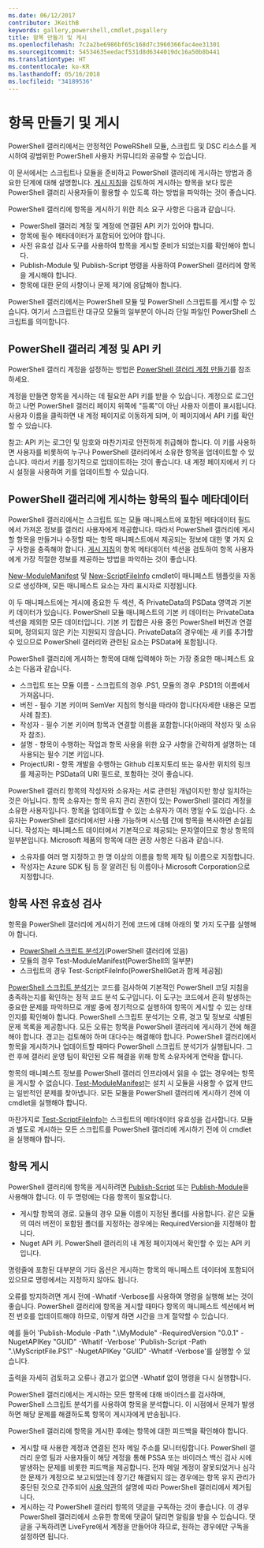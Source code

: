 ```yaml
---
ms.date: 06/12/2017
contributor: JKeithB
keywords: gallery,powershell,cmdlet,psgallery
title: 항목 만들기 및 게시
ms.openlocfilehash: 7c2a2be6986bf65c168d7c3960366fac4ee31301
ms.sourcegitcommit: 54534635eedacf531d8d6344019dc16a50b8b441
ms.translationtype: HT
ms.contentlocale: ko-KR
ms.lasthandoff: 05/16/2018
ms.locfileid: "34189536"
---
```

# <a name="creating-and-publishing-an-item"></a>항목 만들기 및 게시

PowerShell 갤러리에서는 안정적인 PoweRShell 모듈, 스크립트 및 DSC 리소스를 게시하여 광범위한 PowerShell 사용자 커뮤니티와 공유할 수 있습니다.

이 문서에서는 스크립트나 모듈을 준비하고 PowerShell 갤러리에 게시하는 방법과 중요한 단계에 대해 설명합니다.
[게시 지침](https://msdn.microsoft.com/en-us/powershell/gallery/psgallery/psgallery-PublishingGuidelines)을 검토하여 게시하는 항목을 보다 많은 PowerShell 갤러리 사용자들이 활용할 수 있도록 하는 방법을 파악하는 것이 좋습니다.

PowerShell 갤러리에 항목을 게시하기 위한 최소 요구 사항은 다음과 같습니다.

- PowerShell 갤러리 계정 및 계정에 연결된 API 키가 있어야 합니다.
- 항목에 필수 메타데이터가 포함되어 있어야 합니다.
- 사전 유효성 검사 도구를 사용하여 항목을 게시할 준비가 되었는지를 확인해야 합니다.
- Publish-Module 및 Publish-Script 명령을 사용하여 PowerShell 갤러리에 항목을 게시해야 합니다.
- 항목에 대한 문의 사항이나 문제 제기에 응답해야 합니다.

PowerShell 갤러리에서는 PowerShell 모듈 및 PowerShell 스크립트를 게시할 수 있습니다.
여기서 스크립트란 대규모 모듈의 일부분이 아니라 단일 파일인 PowerShell 스크립트를 의미합니다.

## <a name="powershell-gallery-account-and-api-key"></a>PowerShell 갤러리 계정 및 API 키

PowerShell 갤러리 계정을 설정하는 방법은 [PowerShell 갤러리 계정 만들기](https://msdn.microsoft.com/en-us/powershell/gallery/psgallery/psgallery_creating_an_account)를 참조하세요.

계정을 만들면 항목을 게시하는 데 필요한 API 키를 받을 수 있습니다.
계정으로 로그인하고 나면 PowerShell 갤러리 페이지 위쪽에 "등록"이 아닌 사용자 이름이 표시됩니다.
사용자 이름을 클릭하면 내 계정 페이지로 이동하게 되며, 이 페이지에서 API 키를 확인할 수 있습니다.

참고: API 키는 로그인 및 암호와 마찬가지로 안전하게 취급해야 합니다.
이 키를 사용하면 사용자를 비롯하여 누구나 PowerShell 갤러리에서 소유한 항목을 업데이트할 수 있습니다.
따라서 키를 정기적으로 업데이트하는 것이 좋습니다. 내 계정 페이지에서 키 다시 설정을 사용하여 키를 업데이트할 수 있습니다.

## <a name="required-metadata-for-items-published-to-the-powershell-gallery"></a>PowerShell 갤러리에 게시하는 항목의 필수 메타데이터

PowerShell 갤러리에서는 스크립트 또는 모듈 매니페스트에 포함된 메타데이터 필드에서 가져온 정보를 갤러리 사용자에게 제공합니다.
따라서 PowerShell 갤러리에 게시할 항목을 만들거나 수정할 때는 항목 매니페스트에서 제공되는 정보에 대한 몇 가지 요구 사항을 충족해야 합니다.
[게시 지침](https://msdn.microsoft.com/en-us/powershell/gallery/psgallery/psgallery-PublishingGuidelines)의 항목 메타데이터 섹션을 검토하여 항목 사용자에게 가장 적절한 정보를 제공하는 방법을 파악하는 것이 좋습니다.

[New-ModuleManifest](https://msdn.microsoft.com/en-us/powershell/gallery/psget/module/ModuleManifest-Reference) 및 [New-ScriptFileInfo](https://msdn.microsoft.com/en-us/powershell/gallery/psget/script/psget_new-scriptfileinfo) cmdlet이 매니페스트 템플릿을 자동으로 생성하며, 모든 매니페스트 요소는 자리 표시자로 지정됩니다.

이 두 매니페스트에는 게시에 중요한 두 섹션, 즉 PrivateData의 PSData 영역과 기본 키 데이터가 있습니다. PowerShell 모듈 매니페스트의 기본 키 데이터는 PrivateData 섹션을 제외한 모든 데이터입니다.
기본 키 집합은 사용 중인 PowerShell 버전과 연결되며, 정의되지 않은 키는 지원되지 않습니다.
PrivateData의 경우에는 새 키를 추가할 수 있으므로 PowerShell 갤러리와 관련된 요소는 PSData에 포함됩니다.


PowerShell 갤러리에 게시하는 항목에 대해 입력해야 하는 가장 중요한 매니페스트 요소는 다음과 같습니다.

- 스크립트 또는 모듈 이름 - 스크립트의 경우 .PS1, 모듈의 경우 .PSD1의 이름에서 가져옵니다.
- 버전 - 필수 기본 키이며 SemVer 지침의 형식을 따라야 합니다(자세한 내용은 모범 사례 참조).
- 작성자 - 필수 기본 키이며 항목과 연결할 이름을 포함합니다(아래의 작성자 및 소유자 참조).
- 설명 - 항목이 수행하는 작업과 항목 사용을 위한 요구 사항을 간략하게 설명하는 데 사용되는 필수 기본 키입니다.
- ProjectURI - 항목 개발을 수행하는 Github 리포지토리 또는 유사한 위치의 링크를 제공하는 PSData의 URI 필드로, 포함하는 것이 좋습니다.

PowerShell 갤러리 항목의 작성자와 소유자는 서로 관련된 개념이지만 항상 일치하는 것은 아닙니다.
항목 소유자는 항목 유지 관리 권한이 있는 PowerShell 갤러리 계정을 소유한 사용자입니다. 항목을 업데이트할 수 있는 소유자가 여러 명일 수도 있습니다.
소유자는 PowerShell 갤러리에서만 사용 가능하며 시스템 간에 항목을 복사하면 손실됩니다.
작성자는 매니페스트 데이터에서 기본적으로 제공되는 문자열이므로 항상 항목의 일부분입니다.
Microsoft 제품의 항목에 대한 권장 사항은 다음과 같습니다.

- 소유자를 여러 명 지정하고 한 명 이상의 이름을 항목 제작 팀 이름으로 지정합니다.
- 작성자는 Azure SDK 팀 등 잘 알려진 팀 이름이나 Microsoft Corporation으로 지정합니다.


## <a name="pre-validate-your-item"></a>항목 사전 유효성 검사

항목을 PowerShell 갤러리에 게시하기 전에 코드에 대해 아래의 몇 가지 도구를 실행해야 합니다.

- [PowerShell 스크립트 분석기](https://www.powershellgallery.com/packages/PSScriptAnalyzer/)(PowerShell 갤러리에 있음)
- 모듈의 경우 Test-ModuleManifest(PowerShell의 일부분)
- 스크립트의 경우 Test-ScriptFileInfo(PowerShellGet과 함께 제공됨)

[PowerShell 스크립트 분석기](https://www.powershellgallery.com/packages/PSScriptAnalyzer/)는 코드를 검사하여 기본적인 PowerShell 코딩 지침을 충족하는지를 확인하는 정적 코드 분석 도구입니다. 이 도구는 코드에서 흔히 발생하는 중요한 문제를 파악하므로 개발 중에 정기적으로 실행하여 항목이 게시할 수 있는 상태인지를 확인해야 합니다.
PowerShell 스크립트 분석기는 오류, 경고 및 정보로 식별된 문제 목록을 제공합니다.
모든 오류는 항목을 PowerShell 갤러리에 게시하기 전에 해결해야 합니다. 경고는 검토해야 하며 대다수는 해결해야 합니다.
PowerShell 갤러리에서 항목을 게시하거나 업데이트할 때마다 PowerShell 스크립트 분석기가 실행됩니다.
그런 후에 갤러리 운영 팀이 확인된 오류 해결을 위해 항목 소유자에게 연락을 합니다.

항목의 매니페스트 정보를 PowerShell 갤러리 인프라에서 읽을 수 없는 경우에는 항목을 게시할 수 없습니다.
[Test-ModuleManifest](https://msdn.microsoft.com/en-us/powershell/reference/5.1/microsoft.powershell.core/test-modulemanifest)는 설치 시 모듈을 사용할 수 없게 만드는 일반적인 문제를 찾아냅니다. 모든 모듈을 PowerShell 갤러리에 게시하기 전에 이 cmdlet을 실행해야 합니다.

마찬가지로 [Test-ScriptFileInfo](https://msdn.microsoft.com/en-us/powershell/gallery/psget/script/psget_test-scriptfileinfo)는 스크립트의 메타데이터 유효성을 검사합니다. 모듈과 별도로 게시하는 모든 스크립트를 PowerShell 갤러리에 게시하기 전에 이 cmdlet을 실행해야 합니다.


## <a name="publishing-items"></a>항목 게시

PowerShell 갤러리에 항목을 게시하려면 [Publish-Script](https://msdn.microsoft.com/en-us/powershell/gallery/psget/script/psget_publish-script) 또는 [Publish-Module](https://msdn.microsoft.com/en-us/powershell/gallery/psget/module/psget_publish-module)을 사용해야 합니다.
이 두 명령에는 다음 항목이 필요합니다.

- 게시할 항목의 경로. 모듈의 경우 모듈 이름이 지정된 폴더를 사용합니다. 같은 모듈의 여러 버전이 포함된 폴더를 지정하는 경우에는 RequiredVersion을 지정해야 합니다.
- Nuget API 키. PowerShell 갤러리의 내 계정 페이지에서 확인할 수 있는 API 키입니다.

명령줄에 포함된 대부분의 기타 옵션은 게시하는 항목의 매니페스트 데이터에 포함되어 있으므로 명령에서는 지정하지 않아도 됩니다.

오류를 방지하려면 게시 전에 -Whatif -Verbose를 사용하여 명령을 실행해 보는 것이 좋습니다.
PowerShell 갤러리에 항목을 게시할 때마다 항목의 매니페스트 섹션에서 버전 번호를 업데이트해야 하므로, 이렇게 하면 시간을 크게 절약할 수 있습니다.

예를 들어 'Publish-Module -Path ".\MyModule" -RequiredVersion "0.0.1" -NugetAPIKey "GUID" -Whatif -Verbose' 'Publish-Script -Path ".\MyScriptFile.PS1" -NugetAPIKey "GUID" -Whatif -Verbose'를 실행할 수 있습니다.

출력을 자세히 검토하고 오류나 경고가 없으면 -Whatif 없이 명령을 다시 실행합니다.

PowerShell 갤러리에서는 게시하는 모든 항목에 대해 바이러스를 검사하며, PowerShell 스크립트 분석기를 사용하여 항목을 분석합니다.
이 시점에서 문제가 발생하면 해당 문제를 해결하도록 항목이 게시자에게 반송됩니다.

PowerShell 갤러리에 항목을 게시한 후에는 항목에 대한 피드백을 확인해야 합니다.

- 게시할 때 사용한 계정과 연결된 전자 메일 주소를 모니터링합니다.
PowerShell 갤러리 운영 팀과 사용자들이 해당 계정을 통해 PSSA 또는 바이러스 백신 검사 시에 발생하는 문제를 비롯한 피드백을 제공합니다.
전자 메일 계정이 잘못되었거나 심각한 문제가 계정으로 보고되었는데 장기간 해결되지 않는 경우에는 항목 유지 관리가 중단된 것으로 간주되어 [사용 약관](https://www.powershellgallery.com/policies/Terms)의 설명에 따라 PowerShell 갤러리에서 제거됩니다.
- 게시하는 각 PowerShell 갤러리 항목의 댓글을 구독하는 것이 좋습니다.
이 경우 PowerShell 갤러리에서 소유한 항목에 댓글이 달리면 알림을 받을 수 있습니다.
댓글을 구독하려면 LiveFyre에서 계정을 만들어야 하므로, 원하는 경우에만 구독을 설정하면 됩니다.